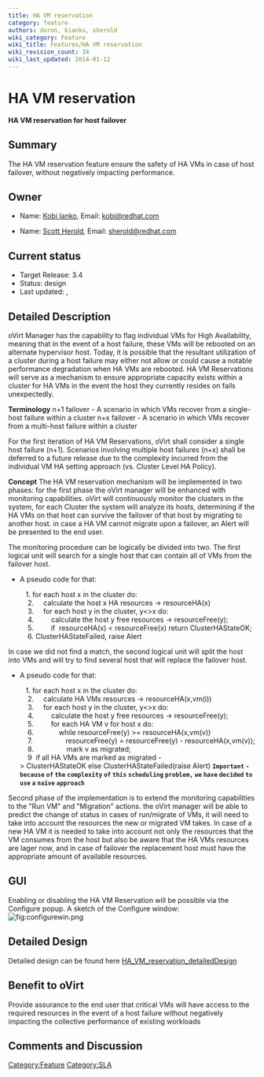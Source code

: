 ```yaml
---
title: HA VM reservation
category: feature
authors: doron, kianku, sherold
wiki_category: Feature
wiki_title: Features/HA VM reservation
wiki_revision_count: 34
wiki_last_updated: 2014-01-12
---
```


# HA VM reservation

**HA VM reservation for host failover**

## Summary

The HA VM reservation feature ensure the safety of HA VMs in case of host failover, without negatively impacting performance.

## Owner

*   Name: [Kobi Ianko](User:kianku), Email: kobi@redhat.com

<!-- -->

*   Name: [Scott Herold](User:sherold), Email: sherold@redhat.com

## Current status

*   Target Release: 3.4
*   Status: design
*   Last updated: ,

## Detailed Description

oVirt Manager has the capability to flag individual VMs for High Availability, meaning that in the event of a host failure, these VMs will be rebooted on an alternate hypervisor host. Today, it is possible that the resultant utilization of a cluster during a host failure may either not allow or could cause a notable performance degradation when HA VMs are rebooted. HA VM Reservations will serve as a mechanism to ensure appropriate capacity exists within a cluster for HA VMs in the event the host they currently resides on fails unexpectedly.

**Terminology**
n+1 failover - A scenario in which VMs recover from a single-host failure within a cluster n+x failover - A scenario in which VMs recover from a multi-host failure within a cluster

For the first iteration of HA VM Reservations, oVirt shall consider a single host failure (n+1). Scenarios involving multiple host failures (n+x) shall be deferred to a future release due to the complexity incurred from the individual VM HA setting approach (vs. Cluster Level HA Policy).

**Concept**
The HA VM reservation mechanism will be implemented in two phases: for the first phase the oVirt manager will be enhanced with monitoring capabilities. oVirt will continuously monitor the clusters in the system, for each Cluster the system will analyze its hosts, determining if the HA VMs on that host can survive the failover of that host by migrating to another host. in case a HA VM cannot migrate upon a failover, an Alert will be presented to the end user.

The monitoring procedure can be logically be divided into two. The first logical unit will search for a single host that can contain all of VMs from the failover host.

*   A pseudo code for that:

         1. for each host x in the cluster do:
          2.     calculate the host x HA resources -> resourceHA(x)
          3.     for each host y in the cluster, y<>x do:
          4.         calculate the host y free resources -> resourceFree(y);
          5.         if  resourceHA(x) < resourceFree(x) return ClusterHAStateOK;
          6. ClusterHAStateFailed, raise Alert

In case we did not find a match, the second logical unit will split the host into VMs and will try to find several host that will replace the failover host.

*   A pseudo code for that:

         1. for each host x in the cluster do:
          2.     calculate HA VMs resources -> resourceHA(x,vm(i))
          3.     for each host y in the cluster, y<>x do:
          4.         calculate the host y free resources -> resourceFree(y);
          5.         for each HA VM v for host x do:
          6.             while resourceFree(y) >= resourceHA(x,vm(v))
          7.                 resourceFree(y) = resourceFree(y) - resourceHA(x,vm(v));
          8.                 mark v as migrated;
          9  if all HA VMs are marked as migrated -> ClusterHAStateOK else ClusterHAStateFailed(raise Alert)
**`Important` `-` `because` `of` `the` `complexity` `of` `this` `scheduling` `problem,` `we` `have` `decided` `to` `use` `a` `naive` `approach`**

Second phase of the implementation is to extend the monitoring capabilities to the "Run VM" and "Migration" actions. the oVirt manager will be able to predict the change of status in cases of run/migrate of VMs, it will need to take into account the resources the new or migrated VM takes. In case of a new HA VM it is needed to take into account not only the resources that the VM consumes from the host but also be aware that the HA VMs resources are lager now, and in case of failover the replacement host must have the appropriate amount of available resources.

## GUI

Enabling or disabling the HA VM Reservation will be possible via the Configure popup.
A sketch of the Configure window:
![](configurewin.png "fig:configurewin.png")

## Detailed Design

Detailed design can be found here [HA_VM_reservation_detailedDesign](Features/HA_VM_reservation_detailedDesign)

## Benefit to oVirt

Provide assurance to the end user that critical VMs will have access to the required resources in the event of a host failure without negatively impacting the collective performance of existing workloads

## Comments and Discussion

<Category:Feature> <Category:SLA>
